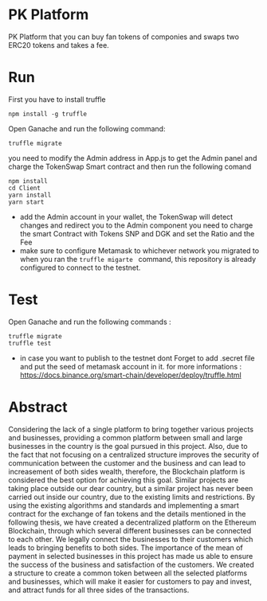# PK Platform

PK Platform that you can buy fan tokens of componies and swaps two ERC20 tokens and takes a fee.

# Run
First you have to install truffle
```
npm install -g truffle
```

Open Ganache and run the following command:

```
truffle migrate
```

you need to modify the Admin address in App.js to get the Admin panel and charge the TokenSwap Smart contract and then run the following comand

```
npm install
cd Client
yarn install
yarn start
```

- add the Admin account in your wallet, the TokenSwap will detect changes and redirect you to the Admin component
  you need to charge the smart Contract with Tokens SNP and DGK and set the Ratio and the Fee
- make sure to configure Metamask to whichever network you migrated to when you ran the `truffle migarte ` command, this repository is already configured to connect to the testnet.

# Test

Open Ganache and run the following commands :

```
truffle migrate
truffle test
```

- in case you want to publish to the testnet dont Forget to add .secret file and put the seed of metamask account in it. for more informations : https://docs.binance.org/smart-chain/developer/deploy/truffle.html

# Abstract
Considering the lack of a single platform to bring together various projects and businesses, providing a common platform between small and large businesses in the country is the goal pursued in this project. Also, due to the fact that not focusing on a centralized structure improves the security of communication between the customer and the business and can lead to increasement of both sides wealth, therefore, the Blockchain platform is considered the best option for achieving this goal. Similar projects are taking place outside our dear country, but a similar project has never been carried out inside our country, due to the existing limits and restrictions. By using the existing algorithms and standards and implementing a smart contract for the exchange of fan tokens and the details mentioned in the following thesis, we have created a decentralized platform on the Ethereum Blockchain, through which several different businesses can be connected to each other. We legally connect the businesses to their customers which leads to bringing benefits to both sides. The importance of the mean of payment in selected businesses in this project has made us able to ensure the success of the business and satisfaction of the customers. We created a structure to create a common token between all the selected platforms and businesses, which will make it easier for customers to pay and invest, and attract funds for all three sides of the transactions.


